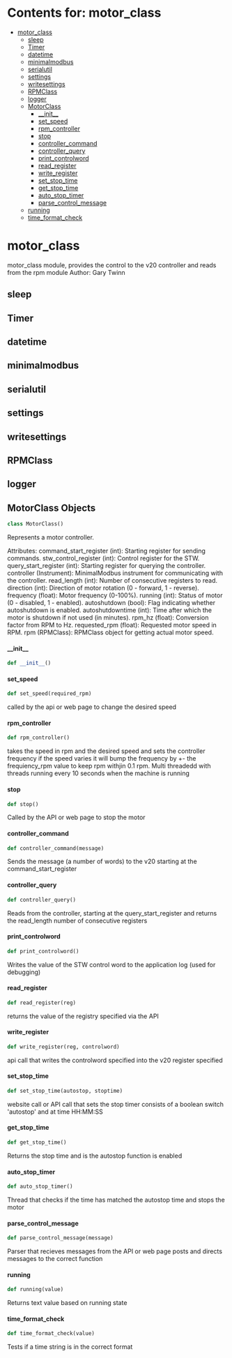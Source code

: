 # Contents for: motor_class

* [motor\_class](#motor_class)
  * [sleep](#motor_class.sleep)
  * [Timer](#motor_class.Timer)
  * [datetime](#motor_class.datetime)
  * [minimalmodbus](#motor_class.minimalmodbus)
  * [serialutil](#motor_class.serialutil)
  * [settings](#motor_class.settings)
  * [writesettings](#motor_class.writesettings)
  * [RPMClass](#motor_class.RPMClass)
  * [logger](#motor_class.logger)
  * [MotorClass](#motor_class.MotorClass)
    * [\_\_init\_\_](#motor_class.MotorClass.__init__)
    * [set\_speed](#motor_class.MotorClass.set_speed)
    * [rpm\_controller](#motor_class.MotorClass.rpm_controller)
    * [stop](#motor_class.MotorClass.stop)
    * [controller\_command](#motor_class.MotorClass.controller_command)
    * [controller\_query](#motor_class.MotorClass.controller_query)
    * [print\_controlword](#motor_class.MotorClass.print_controlword)
    * [read\_register](#motor_class.MotorClass.read_register)
    * [write\_register](#motor_class.MotorClass.write_register)
    * [set\_stop\_time](#motor_class.MotorClass.set_stop_time)
    * [get\_stop\_time](#motor_class.MotorClass.get_stop_time)
    * [auto\_stop\_timer](#motor_class.MotorClass.auto_stop_timer)
    * [parse\_control\_message](#motor_class.MotorClass.parse_control_message)
  * [running](#motor_class.running)
  * [time\_format\_check](#motor_class.time_format_check)

<a id="motor_class"></a>

# motor\_class

motor_class module, provides the control to the v20 controller and reads from the rpm module
Author: Gary Twinn

<a id="motor_class.sleep"></a>

## sleep

<a id="motor_class.Timer"></a>

## Timer

<a id="motor_class.datetime"></a>

## datetime

<a id="motor_class.minimalmodbus"></a>

## minimalmodbus

<a id="motor_class.serialutil"></a>

## serialutil

<a id="motor_class.settings"></a>

## settings

<a id="motor_class.writesettings"></a>

## writesettings

<a id="motor_class.RPMClass"></a>

## RPMClass

<a id="motor_class.logger"></a>

## logger

<a id="motor_class.MotorClass"></a>

## MotorClass Objects

```python
class MotorClass()
```

Represents a motor controller.

Attributes:
    command_start_register (int): Starting register for sending commands.
    stw_control_register (int): Control register for the STW.
    query_start_register (int): Starting register for querying the controller.
    controller (Instrument): MinimalModbus instrument for communicating with the controller.
    read_length (int): Number of consecutive registers to read.
    direction (int): Direction of motor rotation (0 - forward, 1 - reverse).
    frequency (float): Motor frequency (0-100%).
    running (int): Status of motor (0 - disabled, 1 - enabled).
    autoshutdown (bool): Flag indicating whether autoshutdown is enabled.
    autoshutdowntime (int): Time after which the motor is shutdown if not used (in minutes).
    rpm_hz (float): Conversion factor from RPM to Hz.
    requested_rpm (float): Requested motor speed in RPM.
    rpm (RPMClass): RPMClass object for getting actual motor speed.

<a id="motor_class.MotorClass.__init__"></a>

#### \_\_init\_\_

```python
def __init__()
```

<a id="motor_class.MotorClass.set_speed"></a>

#### set\_speed

```python
def set_speed(required_rpm)
```

called by the api or web page to change the desired speed

<a id="motor_class.MotorClass.rpm_controller"></a>

#### rpm\_controller

```python
def rpm_controller()
```

takes the speed in rpm and the desired speed and sets the controller frequency
if the speed varies it will bump the frequency by +- the frequiency_rpm value to
keep rpm withjin 0.1 rpm. Multi threadedd with threads running every 10 seconds
when the machine is running

<a id="motor_class.MotorClass.stop"></a>

#### stop

```python
def stop()
```

Called by the API or web page to stop the motor

<a id="motor_class.MotorClass.controller_command"></a>

#### controller\_command

```python
def controller_command(message)
```

Sends the message (a number of words) to the v20 starting at the
command_start_register

<a id="motor_class.MotorClass.controller_query"></a>

#### controller\_query

```python
def controller_query()
```

Reads from the controller, starting at the query_start_register and
returns the read_length number of consecutive registers

<a id="motor_class.MotorClass.print_controlword"></a>

#### print\_controlword

```python
def print_controlword()
```

Writes the value of the STW control word to the application log (used for debugging)

<a id="motor_class.MotorClass.read_register"></a>

#### read\_register

```python
def read_register(reg)
```

returns the value of the registry specified via the API

<a id="motor_class.MotorClass.write_register"></a>

#### write\_register

```python
def write_register(reg, controlword)
```

api call that writes the controlword specified into the v20 register specified

<a id="motor_class.MotorClass.set_stop_time"></a>

#### set\_stop\_time

```python
def set_stop_time(autostop, stoptime)
```

website call or API call that sets the stop timer consists of a boolean switch 'autostop'
and at time HH:MM:SS

<a id="motor_class.MotorClass.get_stop_time"></a>

#### get\_stop\_time

```python
def get_stop_time()
```

Returns the stop time and is the autostop function is enabled

<a id="motor_class.MotorClass.auto_stop_timer"></a>

#### auto\_stop\_timer

```python
def auto_stop_timer()
```

Thread that checks if the time has matched the autostop time and stops the motor

<a id="motor_class.MotorClass.parse_control_message"></a>

#### parse\_control\_message

```python
def parse_control_message(message)
```

Parser that recieves messages from the API or web page posts and directs
messages to the correct function

<a id="motor_class.running"></a>

#### running

```python
def running(value)
```

Returns text value based on running state

<a id="motor_class.time_format_check"></a>

#### time\_format\_check

```python
def time_format_check(value)
```

Tests if a time string is in the correct format

